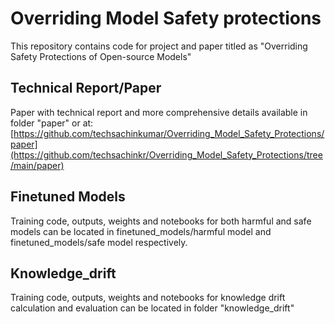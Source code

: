 # Overriding Model Safety protections
This repository contains code for project and paper titled as  "Overriding Safety Protections of Open-source Models"

## Technical Report/Paper
Paper with technical report and more comprehensive details available  in folder "paper" or at:
[https://github.com/techsachinkumar/Overriding_Model_Safety_Protections/paper](https://github.com/techsachinkr/Overriding_Model_Safety_Protections/tree/main/paper)


## Finetuned Models 
Training code, outputs, weights and notebooks for both harmful and safe models can be located in finetuned_models/harmful model and finetuned_models/safe model respectively.

## Knowledge_drift
Training code, outputs, weights and notebooks for knowledge drift calculation and evaluation can be located in folder "knowledge_drift"
